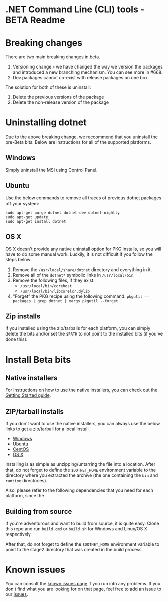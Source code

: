 .NET Command Line (CLI) tools - BETA Readme
===========================================

# Breaking changes
There are two main breaking changes in beta. 

1. Versioning change - we have changed the way we version the packages and introduced a new branching mechanism. You can see more in #668. 
2. Dev packages cannot co-exist with release packages on one box. 

The solution for both of these is uninstall:

1. Delete the previous versions of the package
2. Delete the non-release version of the package

# Uninstalling dotnet
Due to the above breaking change, we reccommend that you uninstall the pre-Beta bits. Below are instructions for all of the supported platforms. 

## Windows
Simply uninstall the MSI using Control Panel. 

## Ubuntu
Use the below commands to remove all traces of previous dotnet packages off your system:

```console
sudo apt-get purge dotnet dotnet-dev dotnet-nightly
sudo apt-get update
sudo apt-get install dotnet
```

## OS X 
OS X doesn't provide any native uninstall option for PKG installs, so you will have to do some manual work. Luckily, it is not difficult if you follow the steps below:

1. Remove the `/usr/local/share/dotnet` directory and everything in it.
2. Remove all of the `dotnet*` symbolic links in `/usr/local/bin`. 
3. Remove the following files, if they exist:
    * `/usr/local/bin/corehost`
    * `/usr/local/bin/libcorelcr.dylib`
4. "Forget" the PKG recipe using the following command: `pkgutil --packages | grep dotnet | xargs pkgutil --forget`
    
## Zip installs
If you installed using the zip/tarballs for each platform, you can simply delete the bits and/or set the `$PATH` to not point to the installed bits (if you've done this). 

# Install Beta bits

## Native installers
For instructions on how to use the native installers, you can check out the [Getting Started guide](https://dotnet.github.io/getting-started/).


## ZIP/tarball installs
If you don't want to use the native installers, you can always use the below links to get a zip/tarball for a local install.

* [Windows](https://dotnetcli.blob.core.windows.net/dotnet/beta/Binaries/Latest/dotnet-win-x64.latest.zip)
* [Ubuntu](https://dotnetcli.blob.core.windows.net/dotnet/beta/Binaries/Latest/dotnet-ubuntu-x64.latest.tar.gz)
* [CentOS](https://dotnetcli.blob.core.windows.net/dotnet/beta/Binaries/Latest/dotnet-centos-x64.latest.tar.gz)
* [OS X](https://dotnetcli.blob.core.windows.net/dotnet/beta/Binaries/Latest/dotnet-osx-x64.latest.tar.gz)

Installing is as simple as unzipping/untarring the file into a location.  After that, do not forget to define the `$DOTNET_HOME` environment variable to the directory where you extracted the archive (the one containing the `bin` and `runtime` directories). 

Also, please refer to the following dependencies that you need for each platform, since the 

## Building from source
If you're adventurous and want to build from source, it is quite easy. Clone this repo and run `build.cmd` or `build.sh` for Windows and Linux/OS X respectively. 

After that, do not forget to define the `$DOTNET_HOME` environment variable to point to the stage2 directory that was created in the build process. 

# Known issues
You can consult the [known issues page](known-issues.md) if you run into any problems. If you don't find what you are looking for on that page, feel free to add an issue to our [issues](https://github.com/dotnet/cli/issues/). 

